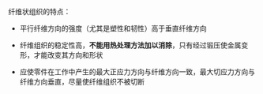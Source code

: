 纤维状组织的特点：
- 平行纤维方向的强度（尤其是塑性和韧性）高于垂直纤维方向

- 纤维组织的稳定性高，**不能用热处理方法加以消除**，只有经过锻压使金属变形，才能改变其方向和形状

- 应使零件在工作中产生的最大正应力方向与纤维方向一致，最大切应力方向与纤维方向垂直，尽量使纤维组织不被切断
